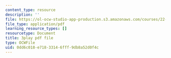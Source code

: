 ```yaml
---
content_type: resource
description: ''
file: https://ol-ocw-studio-app-production.s3.amazonaws.com/courses/22-15-essential-numerical-methods-fall-2014/0dd6c018e71833146fff9db8a52d0f4c_NtMOab_nhs0.pdf
file_type: application/pdf
learning_resource_types: []
resourcetype: Document
title: 3play pdf file
type: OCWFile
uid: 0dd6c018-e718-3314-6fff-9db8a52d0f4c
---
```

